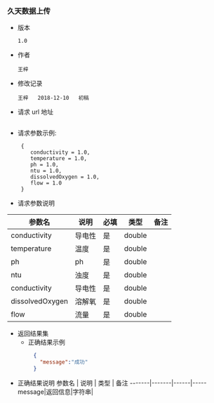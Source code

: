 ### 久天数据上传

+ 版本

  ```
  1.0
  ```

+ 作者

  ```
  王梓
  ```

+ 修改记录

  ```
  王梓   2018-12-10   初稿
  ```


+ 请求 url 地址

 ```

 ```

  + 请求参数示例:

     ```
      {
         conductivity = 1.0,
         temperature = 1.0,
         ph = 1.0,
         ntu = 1.0,
         dissolvedOxygen = 1.0,
         flow = 1.0
      }

     ```

  + 请求参数说明

  参数名 |  说明 | 必填 | 类型 | 备注
  -------|-------|------|------|-----
  conductivity | 导电性 | 是 | double |
  temperature | 温度 | 是 | double |
  ph | ph | 是 | double |
  ntu | 浊度 | 是 | double |
  conductivity | 导电性 | 是 | double |
  dissolvedOxygen | 溶解氧 | 是 | double |
  flow | 流量 | 是 | double |

  + 返回结果集
    - 正确结果示例
     ```json
          {
            "message":"成功"
          }

    ```
  - 正确结果说明
 参数名 |  说明 | 类型 | 备注
 -------|-------|------|-----
 message|返回信息|字符串|